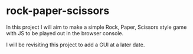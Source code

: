 # rock-paper-scissors

In this project I will aim to make a simple Rock, Paper, Scissors style game with JS to be played out in the browser console.

I will be revisiting this project to add a GUI at a later date.
